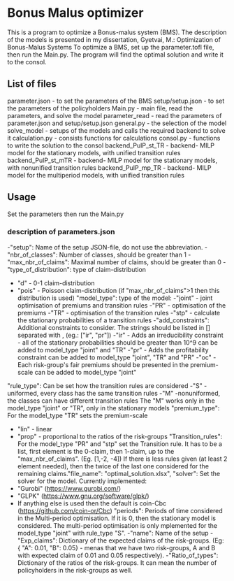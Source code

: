 # Bonus Malus optimizer

This is a program to optimize a Bonus-malus system (BMS). The description of the models is presented in my dissertation, Gyetvai, M.: Optimization of Bonus-Malus Systems
To optimize a BMS, set up the parameter.tofl file, then run the Main.py. The program will find the optimal solution and write it to the consol. 


## List of files

parameter.json - to set the parameters of the BMS
setup/setup.json - to set the parameters  of the policyholders
Main.py - main file, read the parameters, and solve the model
parameter_read - read the parameters of parameter.json and setup/setup.json
general.py - the selection of the model
solve_model - setups of the models and calls the required backend to solve it
calculation.py - consists functions for calculations
consol.py - functions to write the solution to the consol
backend_PulP_st_TR - backend- MILP model for the stationary models, with unified transition rules
backend_PulP_st_mTR - backend- MILP model for the stationary models, with nonunified transition rules
backend_PulP_mp_TR - backend- MILP model for the multiperiod models, with unified transition rules

## Usage
Set the parameters then run the Main.py

### description of parameters.json
-"setup": Name of the setup JSON-file, do not use the abbreviation.
-"nbr_of_classes": Number of classes, should be greater than 1
-"max_nbr_of_claims": Maximal number of claims, should be greater than 0
-"type_of_distribution": type of claim-distribution
- "d" - 0-1 claim-distribution
- "pois" - Poisson claim-distribution (if  "max_nbr_of_claims">1 then this distribution is used)
"model_type": type of the model:
-"joint" - joint optimisation of premiums and transition rules
-"PR"    - optimisation of the premiums
-"TR"    - optimisation of the transition rules
-"stp"   - calculate the stationary probabilities of a transition rules
-"add_constraints": Additional constraints to consider. The strings should be listed in [] separated with , (eg.: ["ir", "pr"])
-"ir" - Adds an irreducibility constraint - all of the stationary probabilities should be greater than 10^9
can be added to model_type "joint" and "TR"
-"pr" - Adds the profitability constraint
can be added to model_type "joint", "TR" and "PR"
-"oc" - Each risk-group's fair premiums should be presented in the premium-scale
can be added to model_type "joint"

"rule_type": Can be set how the transition rules are considered
-"S" -uniformed, every class has the same transition rules
-"M" -nonuniformed, the classes can have different transition rules
The "M" works only in the model_type "joint" or "TR", only in the stationary models
"premium_type": For the model_type "TR" sets the premium-scale
- "lin"  - linear
- "prop" - proportional to the ratios of the risk-groups
"Transition_rules":   For the model_type "PR" and "stp" set the Transition rule. It has to be a list, first element
is the 0-claim, then 1-claim, up to the "max_nbr_of_claims". (Eg. [1,-2, -4])
If there is less rules given (at least 2 element needed), then the twice of the last one considered
for the remaining claims."file_name": "optimal_solution.xlsx",
"solver": Set the solver for the model. Currently implemented:
- "Gurobi" (https://www.gurobi.com/)
- "GLPK" (https://www.gnu.org/software/glpk/)
- If anything else is used then the default is coin-Cbc (https://github.com/coin-or/Cbc)
"periods": Periods of time considered in the Multi-period optimisation. If it is 0, then the stationary model is considered.
The multi-period optimisation is only mplemented for the model_type "joint" with rule_type "S".
-"name": Name of the setup
-"Exp_claims": Dictionary of the expected claims of the risk-groups.
(Eg: { "A": 0.01,  "B": 0.05} - menas that we have two risk-groups, A and B with expected claim of 0.01 and 0.05 respectively).
-"Ratio_of_types":  Dictionary of the ratios of the risk-groups. It can mean the number of policyholders in the risk-groups as well.


